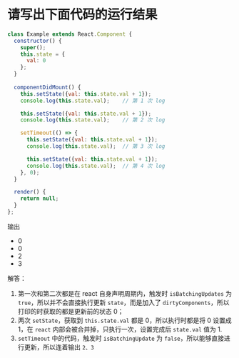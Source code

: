 # 请写出下面代码的运行结果

```js
class Example extends React.Component {
  constructor() {
    super();
    this.state = {
      val: 0
    };
  }
  
  componentDidMount() {
    this.setState({val: this.state.val + 1});
    console.log(this.state.val);    // 第 1 次 log

    this.setState({val: this.state.val + 1});
    console.log(this.state.val);    // 第 2 次 log

    setTimeout(() => {
      this.setState({val: this.state.val + 1});
      console.log(this.state.val);  // 第 3 次 log

      this.setState({val: this.state.val + 1});
      console.log(this.state.val);  // 第 4 次 log
    }, 0);
  }

  render() {
    return null;
  }
};
```




输出

- 0
- 0
- 2
- 3

解答：

1. 第一次和第二次都是在 react 自身声明周期内，触发时 `isBatchingUpdates` 为 `true`，所以并不会直接执行更新 `state`，而是加入了 `dirtyComponents`，所以打印的时获取的都是更新前的状态 0；
2. 两次 `setState`，获取到 `this.state.val` 都是 0，所以执行时都是将 0 设置成 1，在 `react` 内部会被合并掉，只执行一次，设置完成后 `state.val` 值为 1.
3. `setTimeout` 中的代码，触发时 `isBatchingUpdate` 为 `false`，所以能够直接进行更新，所以连着输出 `2、3`